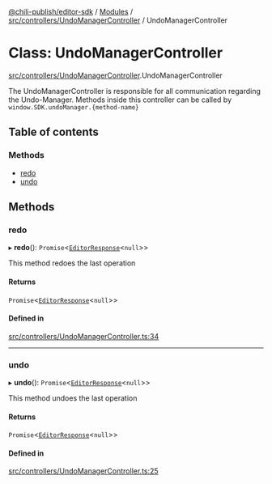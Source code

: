 [@chili-publish/editor-sdk](../README.md) / [Modules](../modules.md) / [src/controllers/UndoManagerController](../modules/controllers_UndoManagerController.md) / UndoManagerController

# Class: UndoManagerController

[src/controllers/UndoManagerController](../modules/controllers_UndoManagerController.md).UndoManagerController

The UndoManagerController is responsible for all communication regarding the Undo-Manager.
Methods inside this controller can be called by `window.SDK.undoManager.{method-name}`

## Table of contents

### Methods

- [redo](controllers_UndoManagerController.UndoManagerController.md#redo)
- [undo](controllers_UndoManagerController.UndoManagerController.md#undo)

## Methods

### redo

▸ **redo**(): `Promise`<[`EditorResponse`](../interfaces/src.EditorResponse.md)<``null``\>\>

This method redoes the last operation

#### Returns

`Promise`<[`EditorResponse`](../interfaces/src.EditorResponse.md)<``null``\>\>

#### Defined in

[src/controllers/UndoManagerController.ts:34](https://github.com/chili-publish/editor-sdk/blob/bc89ed1/src/controllers/UndoManagerController.ts#L34)

___

### undo

▸ **undo**(): `Promise`<[`EditorResponse`](../interfaces/src.EditorResponse.md)<``null``\>\>

This method undoes the last operation

#### Returns

`Promise`<[`EditorResponse`](../interfaces/src.EditorResponse.md)<``null``\>\>

#### Defined in

[src/controllers/UndoManagerController.ts:25](https://github.com/chili-publish/editor-sdk/blob/bc89ed1/src/controllers/UndoManagerController.ts#L25)
